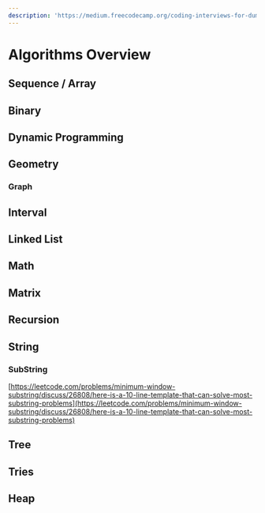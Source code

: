 ```yaml
---
description: 'https://medium.freecodecamp.org/coding-interviews-for-dummies-5e048933b82b'
---
```


# Algorithms Overview

## Sequence / Array

## Binary

## Dynamic Programming

## Geometry

### Graph

## Interval

## Linked List

## Math

## Matrix

## Recursion

## String

### SubString

[https://leetcode.com/problems/minimum-window-substring/discuss/26808/here-is-a-10-line-template-that-can-solve-most-substring-problems](https://leetcode.com/problems/minimum-window-substring/discuss/26808/here-is-a-10-line-template-that-can-solve-most-substring-problems)

## Tree

## Tries

## Heap

